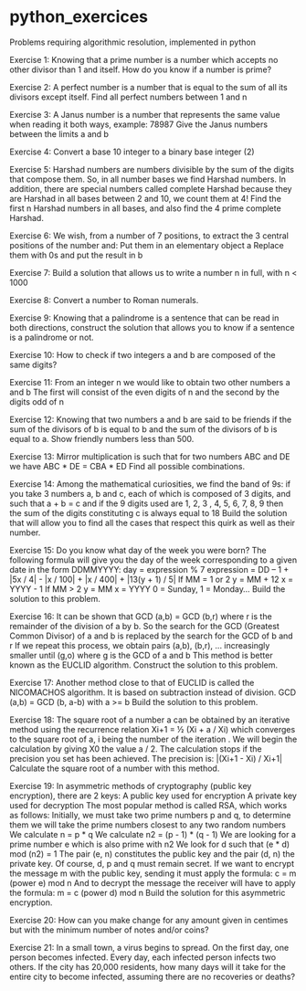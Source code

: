 # python_exercices
Problems requiring algorithmic resolution, implemented in python

Exercise 1:
Knowing that a prime number is a number which accepts no other divisor than 1 and itself.
How do you know if a number is prime?

Exercise 2:
A perfect number is a number that is equal to the sum of all its divisors except itself.
Find all perfect numbers between 1 and n

Exercise 3:
A Janus number is a number that represents the same value when reading it both ways, example: 78987
Give the Janus numbers between the limits a and b

Exercise 4:
Convert a base 10 integer to a binary base integer (2)

Exercise 5:
Harshad numbers are numbers divisible by the sum of the digits that compose them. So, in all number bases we find Harshad numbers.
In addition, there are special numbers called complete Harshad because they are Harshad in all bases between 2 and 10, we count them at 4!
Find the first n Harshad numbers in all bases, and also find the 4 prime complete Harshad.

Exercise 6:
We wish, from a number of 7 positions, to extract the 3 central positions of the number and:
Put them in an elementary object a
Replace them with 0s and put the result in b

Exercise 7:
Build a solution that allows us to write a number n in full, with n < 1000

Exercise 8:
Convert a number to Roman numerals.

Exercise 9:
Knowing that a palindrome is a sentence that can be read in both directions, construct the solution that allows you to know if a sentence is a palindrome or not.

Exercise 10:
How to check if two integers a and b are composed of the same digits?

Exercise 11:
From an integer n we would like to obtain two other numbers
a and b
The first will consist of the even digits of n and the second by the digits
odd of n

Exercise 12:
Knowing that two numbers a and b are said to be friends if the sum of the divisors of b is equal to b and the sum of the divisors of b is equal to a.
Show friendly numbers less than 500.

Exercise 13:
Mirror multiplication is such that for two numbers ABC and DE we have ABC * DE = CBA * ED
Find all possible combinations.

Exercise 14:
Among the mathematical curiosities, we find the band of 9s: if you take 3 numbers a, b and c, each of which is composed of 3 digits, and such that a + b = c and if the 9 digits used are 1, 2, 3 , 4, 5, 6, 7, 8, 9 then the sum of the digits constituting c is always equal to 18
Build the solution that will allow you to find all the cases that respect this quirk as well as their number.

Exercise 15:
Do you know what day of the week you were born? The following formula will give you the day of the week corresponding to a given date in the form DDMMYYYY:
day = expression % 7
expression = DD – 1 + |5x / 4| - |x / 100| + |x / 400| + |13(y + 1) / 5|
If MM = 1 or 2
y = MM + 12
x = YYYY - 1
If MM > 2
y = MM
x = YYYY
0 = Sunday, 1 = Monday…
Build the solution to this problem.

Exercise 16:
It can be shown that GCD (a,b) = GCD (b,r) where r is the remainder of the division of a by b. So the search for the GCD (Greatest Common Divisor) of a and b is replaced by the search for the GCD of b and r
If we repeat this process, we obtain pairs (a,b), (b,r), ... increasingly smaller until (g,o) where g is the GCD of a and b
This method is better known as the EUCLID algorithm.
Construct the solution to this problem.

Exercise 17:
Another method close to that of EUCLID is called the NICOMACHOS algorithm.
It is based on subtraction instead of division.
GCD (a,b) = GCD (b, a-b) with a >= b
Build the solution to this problem.

Exercise 18:
The square root of a number a can be obtained by an iterative method using the recurrence relation Xi+1 = ½ (Xi + a / Xi) which converges to the square root of a, i being the number of the iteration .
We will begin the calculation by giving X0 the value a / 2. The calculation stops if
the precision you set has been achieved.
The precision is: |(Xi+1 - Xi) / Xi+1|
Calculate the square root of a number with this method.

Exercise 19:
In asymmetric methods of cryptography (public key encryption), there are 2 keys:
A public key used for encryption
A private key used for decryption
The most popular method is called RSA, which works as follows:
Initially, we must take two prime numbers p and q, to ​​determine them we will take the prime numbers closest to any two random numbers
We calculate n = p * q
We calculate n2 = (p - 1) * (q - 1)
We are looking for a prime number e which is also prime with n2
We look for d such that (e * d) mod (n2) = 1
The pair (e, n) constitutes the public key and the pair (d, n) the private key. Of course, d, p and q must remain secret.
If we want to encrypt the message m with the public key, sending it must apply the formula:
c = m (power e) mod n
And to decrypt the message the receiver will have to apply the formula:
m = c (power d) mod n
Build the solution for this asymmetric encryption.

Exercise 20:
How can you make change for any amount given in centimes but with the minimum number of notes and/or coins?

Exercise 21:
In a small town, a virus begins to spread. On the first day, one person becomes infected. Every day, each infected person infects two others. If the city has 20,000 residents, how many days will it take for the entire city to become infected, assuming there are no recoveries or deaths?

